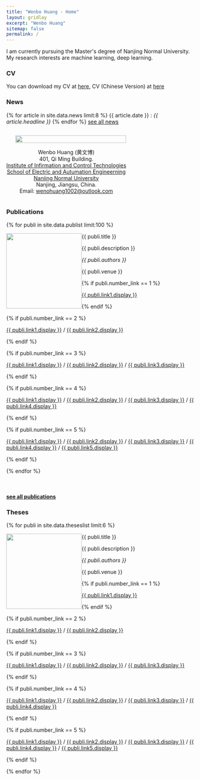```yaml
---
title: "Wenbo Huang - Home"
layout: gridlay
excerpt: "Wenbo Huang"
sitemap: false
permalink: /
---
```


<div class="container-fluid">

<div class="row">

<div class="col-sm-8">
I am currently pursuing the Master's degree of Nanjing Normal University. My research interests are machine learning, deep learning.

### CV
You can download my CV at [here](https://shuguang-52.github.io/papers/CV.pdf), CV (Chinese Version) at [here](https://shuguang-52.github.io/papers/CV.pdf)

### News
{% for article in site.data.news limit:8 %}
{{ article.date }} :
<em>{{ article.headline }}</em>
{% endfor %}
<a href="{{ site.url }}{{ site.baseurl }}/allnews.html">see all news</a>

</div>

<div class="col-sm-4" style="display:table-cell; vertical-align:middle; text-align:center">

  <ul style="overflow: hidden">
  <img src="{{ site.url }}{{ site.baseurl }}/images/admin.jpg" class="img-responsive" width="100%" />
  </ul>

  <!-- <br clear="all" /> -->

  Wenbo Huang (黄文博)<br>
  401, Qi Ming Building.<br>
  <a href="http://d.njnu.edu.cn/research-area/3205.html">Institute of Infirmation and Control Technologies</a> <br>
  <a href="http://d.njnu.edu.cn/">School of Electric and Autumation Engineerning</a> <br>
  <a href="http://www.njnu.edu.cn/">Nanjing Normal University</a> <br>
  Nanjing, Jiangsu, China.<br>
  Email: <a href="mailto:wenbohuang1002@outlook.com">wenohuang1002@outlook.com</a> <br>


</div>

</div>
</div>

<div class="col-sm-12">

### Publications

{% for publi in site.data.publist limit:100 %}

<div class="col-sm-11 clearfix">
 <div class="well">
 <pubtit>{{ publi.title }}</pubtit>

 <img src="{{ site.url }}{{ site.baseurl }}/images/pubpic/{{ publi.image }}" class="img-responsive" width="200px" style="float: left" />

 <p>{{ publi.description }}</p>

 <p><em>{{ publi.authors }}</em></p>

 <p>{{ publi.venue }}</p>

 {% if publi.number_link == 1 %}
 <p><a href="{{ publi.link1.url }}">{{ publi.link1.display }}</a></p>
 {% endif %}

 {% if publi.number_link == 2 %}
 <p><a href="{{ publi.link1.url }}">{{ publi.link1.display }}</a>
 /
 <a href="{{ publi.link2.url }}">{{ publi.link2.display }}</a></p>
 {% endif %}

 {% if publi.number_link == 3 %}
 <p><a href="{{ publi.link1.url }}">{{ publi.link1.display }}</a>
 /
 <a href="{{ publi.link2.url }}">{{ publi.link2.display }}</a>
 /
 <a href="{{ publi.link3.url }}">{{ publi.link3.display }}</a></p>
 {% endif %}

 {% if publi.number_link == 4 %}
 <p><a href="{{ publi.link1.url }}">{{ publi.link1.display }}</a>
 /
 <a href="{{ publi.link2.url }}">{{ publi.link2.display }}</a>
 /
 <a href="{{ publi.link3.url }}">{{ publi.link3.display }}</a>
 /
 <a href="{{ publi.link4.url }}">{{ publi.link4.display }}</a></p>
 {% endif %}

 {% if publi.number_link == 5 %}
 <p><a href="{{ publi.link1.url }}">{{ publi.link1.display }}</a>
 /
 <a href="{{ publi.link2.url }}">{{ publi.link2.display }}</a>
 /
 <a href="{{ publi.link3.url }}">{{ publi.link3.display }}</a>
 /
 <a href="{{ publi.link4.url }}">{{ publi.link4.display }}</a>
 /
 <a href="{{ publi.link5.url }}">{{ publi.link5.display }}</a></p>
 {% endif %}

 </div>
</div>

{% endfor %}

<br clear="all"/>

#### <a href="{{ site.url }}{{ site.baseurl }}/publications">see all publications</a>

</div>

<div class="col-sm-12">

### Theses

{% for publi in site.data.theseslist limit:6 %}

<div class="col-sm-11 clearfix">
 <div class="well">
 <pubtit>{{ publi.title }}</pubtit>

 <img src="{{ site.url }}{{ site.baseurl }}/images/pubpic/{{ publi.image }}" class="img-responsive" width="200px" style="float: left" />

 <p>{{ publi.description }}</p>

 <p><em>{{ publi.authors }}</em></p>

 <p>{{ publi.venue }}</p>

 {% if publi.number_link == 1 %}
 <p><a href="{{ publi.link1.url }}">{{ publi.link1.display }}</a></p>
 {% endif %}

 {% if publi.number_link == 2 %}
 <p><a href="{{ publi.link1.url }}">{{ publi.link1.display }}</a>
 /
 <a href="{{ publi.link2.url }}">{{ publi.link2.display }}</a></p>
 {% endif %}

 {% if publi.number_link == 3 %}
 <p><a href="{{ publi.link1.url }}">{{ publi.link1.display }}</a>
 /
 <a href="{{ publi.link2.url }}">{{ publi.link2.display }}</a>
 /
 <a href="{{ publi.link3.url }}">{{ publi.link3.display }}</a></p>
 {% endif %}

 {% if publi.number_link == 4 %}
 <p><a href="{{ publi.link1.url }}">{{ publi.link1.display }}</a>
 /
 <a href="{{ publi.link2.url }}">{{ publi.link2.display }}</a>
 /
 <a href="{{ publi.link3.url }}">{{ publi.link3.display }}</a>
 /
 <a href="{{ publi.link4.url }}">{{ publi.link4.display }}</a></p>
 {% endif %}

 {% if publi.number_link == 5 %}
 <p><a href="{{ publi.link1.url }}">{{ publi.link1.display }}</a>
 /
 <a href="{{ publi.link2.url }}">{{ publi.link2.display }}</a>
 /
 <a href="{{ publi.link3.url }}">{{ publi.link3.display }}</a>
 /
 <a href="{{ publi.link4.url }}">{{ publi.link4.display }}</a>
 /
 <a href="{{ publi.link5.url }}">{{ publi.link5.display }}</a></p>
 {% endif %}

 </div>
</div>

{% endfor %}

<p> &nbsp; </p>

</div>
